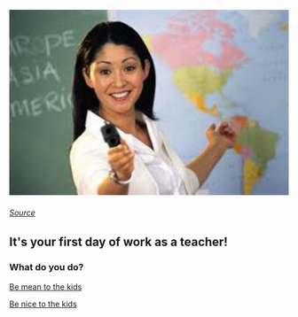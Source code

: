 ![Teacher](Teacher.jpg)
###### [Source](https://imgflip.com/memetemplate/130015544/Hot-teacher-with-gun)

## It's your first day of work as a teacher!

### What do you do?

[Be mean to the kids](kids-hate-u.md)

[Be nice to the kids](kids-love-u.md)